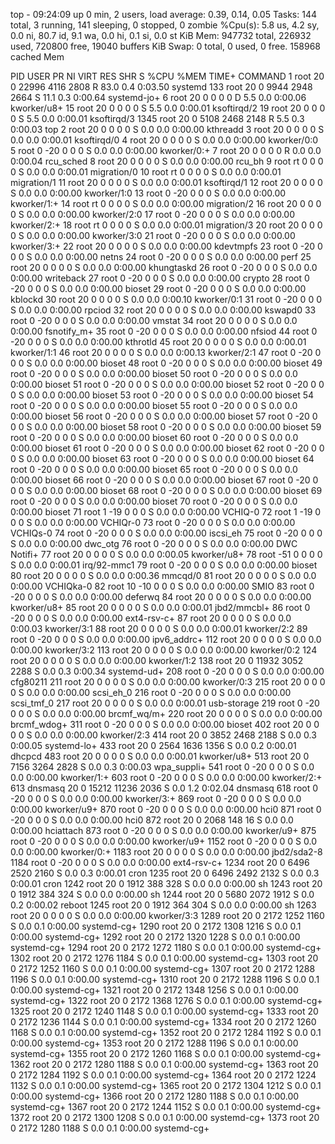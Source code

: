 top - 09:24:09 up 0 min,  2 users,  load average: 0.39, 0.14, 0.05
Tasks: 144 total,   3 running, 141 sleeping,   0 stopped,   0 zombie
%Cpu(s):  5.8 us,  4.2 sy,  0.0 ni, 80.7 id,  9.1 wa,  0.0 hi,  0.1 si,  0.0 st
KiB Mem:    947732 total,   226932 used,   720800 free,    19040 buffers
KiB Swap:        0 total,        0 used,        0 free.   158968 cached Mem

  PID USER      PR  NI    VIRT    RES    SHR S  %CPU %MEM     TIME+ COMMAND
    1 root      20   0   22996   4116   2808 R  83.0  0.4   0:03.50 systemd
  133 root      20   0    9944   2948   2664 S  11.1  0.3   0:00.64 systemd-jo+
    6 root      20   0       0      0      0 D   5.5  0.0   0:00.06 kworker/u8+
   15 root      20   0       0      0      0 S   5.5  0.0   0:00.01 ksoftirqd/2
   19 root      20   0       0      0      0 S   5.5  0.0   0:00.01 ksoftirqd/3
 1345 root      20   0    5108   2468   2148 R   5.5  0.3   0:00.03 top
    2 root      20   0       0      0      0 S   0.0  0.0   0:00.00 kthreadd
    3 root      20   0       0      0      0 S   0.0  0.0   0:00.01 ksoftirqd/0
    4 root      20   0       0      0      0 S   0.0  0.0   0:00.00 kworker/0:0
    5 root       0 -20       0      0      0 S   0.0  0.0   0:00.00 kworker/0:+
    7 root      20   0       0      0      0 R   0.0  0.0   0:00.04 rcu_sched
    8 root      20   0       0      0      0 S   0.0  0.0   0:00.00 rcu_bh
    9 root      rt   0       0      0      0 S   0.0  0.0   0:00.01 migration/0
   10 root      rt   0       0      0      0 S   0.0  0.0   0:00.01 migration/1
   11 root      20   0       0      0      0 S   0.0  0.0   0:00.01 ksoftirqd/1
   12 root      20   0       0      0      0 S   0.0  0.0   0:00.00 kworker/1:0
   13 root       0 -20       0      0      0 S   0.0  0.0   0:00.00 kworker/1:+
   14 root      rt   0       0      0      0 S   0.0  0.0   0:00.00 migration/2
   16 root      20   0       0      0      0 S   0.0  0.0   0:00.00 kworker/2:0
   17 root       0 -20       0      0      0 S   0.0  0.0   0:00.00 kworker/2:+
   18 root      rt   0       0      0      0 S   0.0  0.0   0:00.01 migration/3
   20 root      20   0       0      0      0 S   0.0  0.0   0:00.00 kworker/3:0
   21 root       0 -20       0      0      0 S   0.0  0.0   0:00.00 kworker/3:+
   22 root      20   0       0      0      0 S   0.0  0.0   0:00.00 kdevtmpfs
   23 root       0 -20       0      0      0 S   0.0  0.0   0:00.00 netns
   24 root       0 -20       0      0      0 S   0.0  0.0   0:00.00 perf
   25 root      20   0       0      0      0 S   0.0  0.0   0:00.00 khungtaskd
   26 root       0 -20       0      0      0 S   0.0  0.0   0:00.00 writeback
   27 root       0 -20       0      0      0 S   0.0  0.0   0:00.00 crypto
   28 root       0 -20       0      0      0 S   0.0  0.0   0:00.00 bioset
   29 root       0 -20       0      0      0 S   0.0  0.0   0:00.00 kblockd
   30 root      20   0       0      0      0 S   0.0  0.0   0:00.10 kworker/0:1
   31 root       0 -20       0      0      0 S   0.0  0.0   0:00.00 rpciod
   32 root      20   0       0      0      0 S   0.0  0.0   0:00.00 kswapd0
   33 root       0 -20       0      0      0 S   0.0  0.0   0:00.00 vmstat
   34 root      20   0       0      0      0 S   0.0  0.0   0:00.00 fsnotify_m+
   35 root       0 -20       0      0      0 S   0.0  0.0   0:00.00 nfsiod
   44 root       0 -20       0      0      0 S   0.0  0.0   0:00.00 kthrotld
   45 root      20   0       0      0      0 S   0.0  0.0   0:00.01 kworker/1:1
   46 root      20   0       0      0      0 S   0.0  0.0   0:00.13 kworker/2:1
   47 root       0 -20       0      0      0 S   0.0  0.0   0:00.00 bioset
   48 root       0 -20       0      0      0 S   0.0  0.0   0:00.00 bioset
   49 root       0 -20       0      0      0 S   0.0  0.0   0:00.00 bioset
   50 root       0 -20       0      0      0 S   0.0  0.0   0:00.00 bioset
   51 root       0 -20       0      0      0 S   0.0  0.0   0:00.00 bioset
   52 root       0 -20       0      0      0 S   0.0  0.0   0:00.00 bioset
   53 root       0 -20       0      0      0 S   0.0  0.0   0:00.00 bioset
   54 root       0 -20       0      0      0 S   0.0  0.0   0:00.00 bioset
   55 root       0 -20       0      0      0 S   0.0  0.0   0:00.00 bioset
   56 root       0 -20       0      0      0 S   0.0  0.0   0:00.00 bioset
   57 root       0 -20       0      0      0 S   0.0  0.0   0:00.00 bioset
   58 root       0 -20       0      0      0 S   0.0  0.0   0:00.00 bioset
   59 root       0 -20       0      0      0 S   0.0  0.0   0:00.00 bioset
   60 root       0 -20       0      0      0 S   0.0  0.0   0:00.00 bioset
   61 root       0 -20       0      0      0 S   0.0  0.0   0:00.00 bioset
   62 root       0 -20       0      0      0 S   0.0  0.0   0:00.00 bioset
   63 root       0 -20       0      0      0 S   0.0  0.0   0:00.00 bioset
   64 root       0 -20       0      0      0 S   0.0  0.0   0:00.00 bioset
   65 root       0 -20       0      0      0 S   0.0  0.0   0:00.00 bioset
   66 root       0 -20       0      0      0 S   0.0  0.0   0:00.00 bioset
   67 root       0 -20       0      0      0 S   0.0  0.0   0:00.00 bioset
   68 root       0 -20       0      0      0 S   0.0  0.0   0:00.00 bioset
   69 root       0 -20       0      0      0 S   0.0  0.0   0:00.00 bioset
   70 root       0 -20       0      0      0 S   0.0  0.0   0:00.00 bioset
   71 root       1 -19       0      0      0 S   0.0  0.0   0:00.00 VCHIQ-0
   72 root       1 -19       0      0      0 S   0.0  0.0   0:00.00 VCHIQr-0
   73 root       0 -20       0      0      0 S   0.0  0.0   0:00.00 VCHIQs-0
   74 root       0 -20       0      0      0 S   0.0  0.0   0:00.00 iscsi_eh
   75 root       0 -20       0      0      0 S   0.0  0.0   0:00.00 dwc_otg
   76 root       0 -20       0      0      0 S   0.0  0.0   0:00.00 DWC Notifi+
   77 root      20   0       0      0      0 S   0.0  0.0   0:00.05 kworker/u8+
   78 root     -51   0       0      0      0 S   0.0  0.0   0:00.01 irq/92-mmc1
   79 root       0 -20       0      0      0 S   0.0  0.0   0:00.00 bioset
   80 root      20   0       0      0      0 S   0.0  0.0   0:00.36 mmcqd/0
   81 root      20   0       0      0      0 S   0.0  0.0   0:00.00 VCHIQka-0
   82 root      10 -10       0      0      0 S   0.0  0.0   0:00.00 SMIO
   83 root       0 -20       0      0      0 S   0.0  0.0   0:00.00 deferwq
   84 root      20   0       0      0      0 S   0.0  0.0   0:00.00 kworker/u8+
   85 root      20   0       0      0      0 S   0.0  0.0   0:00.01 jbd2/mmcbl+
   86 root       0 -20       0      0      0 S   0.0  0.0   0:00.00 ext4-rsv-c+
   87 root      20   0       0      0      0 S   0.0  0.0   0:00.03 kworker/3:1
   88 root      20   0       0      0      0 S   0.0  0.0   0:00.01 kworker/2:2
   89 root       0 -20       0      0      0 S   0.0  0.0   0:00.00 ipv6_addrc+
  112 root      20   0       0      0      0 S   0.0  0.0   0:00.00 kworker/3:2
  113 root      20   0       0      0      0 S   0.0  0.0   0:00.00 kworker/0:2
  124 root      20   0       0      0      0 S   0.0  0.0   0:00.00 kworker/1:2
  138 root      20   0   11932   3052   2288 S   0.0  0.3   0:00.34 systemd-ud+
  208 root       0 -20       0      0      0 S   0.0  0.0   0:00.00 cfg80211
  211 root      20   0       0      0      0 S   0.0  0.0   0:00.00 kworker/0:3
  215 root      20   0       0      0      0 S   0.0  0.0   0:00.00 scsi_eh_0
  216 root       0 -20       0      0      0 S   0.0  0.0   0:00.00 scsi_tmf_0
  217 root      20   0       0      0      0 S   0.0  0.0   0:00.01 usb-storage
  219 root       0 -20       0      0      0 S   0.0  0.0   0:00.00 brcmf_wq/m+
  220 root      20   0       0      0      0 S   0.0  0.0   0:00.00 brcmf_wdog+
  311 root       0 -20       0      0      0 S   0.0  0.0   0:00.00 bioset
  402 root      20   0       0      0      0 S   0.0  0.0   0:00.00 kworker/2:3
  414 root      20   0    3852   2468   2188 S   0.0  0.3   0:00.05 systemd-lo+
  433 root      20   0    2564   1636   1356 S   0.0  0.2   0:00.01 dhcpcd
  483 root      20   0       0      0      0 S   0.0  0.0   0:00.01 kworker/u8+
  513 root      20   0    7156   3264   2828 S   0.0  0.3   0:00.03 wpa_suppli+
  541 root       0 -20       0      0      0 S   0.0  0.0   0:00.00 kworker/1:+
  603 root       0 -20       0      0      0 S   0.0  0.0   0:00.00 kworker/2:+
  613 dnsmasq   20   0   15212  11236   2036 S   0.0  1.2   0:02.04 dnsmasq
  618 root       0 -20       0      0      0 S   0.0  0.0   0:00.00 kworker/3:+
  869 root       0 -20       0      0      0 S   0.0  0.0   0:00.00 kworker/u9+
  870 root       0 -20       0      0      0 S   0.0  0.0   0:00.00 hci0
  871 root       0 -20       0      0      0 S   0.0  0.0   0:00.00 hci0
  872 root      20   0    2068    148     16 S   0.0  0.0   0:00.00 hciattach
  873 root       0 -20       0      0      0 S   0.0  0.0   0:00.00 kworker/u9+
  875 root       0 -20       0      0      0 S   0.0  0.0   0:00.00 kworker/u9+
 1152 root       0 -20       0      0      0 S   0.0  0.0   0:00.00 kworker/0:+
 1183 root      20   0       0      0      0 S   0.0  0.0   0:00.00 jbd2/sda2-8
 1184 root       0 -20       0      0      0 S   0.0  0.0   0:00.00 ext4-rsv-c+
 1234 root      20   0    6496   2520   2160 S   0.0  0.3   0:00.01 cron
 1235 root      20   0    6496   2492   2132 S   0.0  0.3   0:00.01 cron
 1242 root      20   0    1912    388    328 S   0.0  0.0   0:00.00 sh
 1243 root      20   0    1912    384    324 S   0.0  0.0   0:00.00 sh
 1244 root      20   0    5680   2072   1912 S   0.0  0.2   0:00.02 reboot
 1245 root      20   0    1912    364    304 S   0.0  0.0   0:00.00 sh
 1263 root      20   0       0      0      0 S   0.0  0.0   0:00.00 kworker/3:3
 1289 root      20   0    2172   1252   1160 S   0.0  0.1   0:00.00 systemd-cg+
 1290 root      20   0    2172   1308   1216 S   0.0  0.1   0:00.00 systemd-cg+
 1292 root      20   0    2172   1320   1228 S   0.0  0.1   0:00.00 systemd-cg+
 1294 root      20   0    2172   1272   1180 S   0.0  0.1   0:00.00 systemd-cg+
 1302 root      20   0    2172   1276   1184 S   0.0  0.1   0:00.00 systemd-cg+
 1303 root      20   0    2172   1252   1160 S   0.0  0.1   0:00.00 systemd-cg+
 1307 root      20   0    2172   1288   1196 S   0.0  0.1   0:00.00 systemd-cg+
 1310 root      20   0    2172   1288   1196 S   0.0  0.1   0:00.00 systemd-cg+
 1321 root      20   0    2172   1348   1256 S   0.0  0.1   0:00.00 systemd-cg+
 1322 root      20   0    2172   1368   1276 S   0.0  0.1   0:00.00 systemd-cg+
 1325 root      20   0    2172   1240   1148 S   0.0  0.1   0:00.00 systemd-cg+
 1333 root      20   0    2172   1236   1144 S   0.0  0.1   0:00.00 systemd-cg+
 1334 root      20   0    2172   1260   1168 S   0.0  0.1   0:00.00 systemd-cg+
 1352 root      20   0    2172   1284   1192 S   0.0  0.1   0:00.00 systemd-cg+
 1353 root      20   0    2172   1288   1196 S   0.0  0.1   0:00.00 systemd-cg+
 1355 root      20   0    2172   1260   1168 S   0.0  0.1   0:00.00 systemd-cg+
 1362 root      20   0    2172   1280   1188 S   0.0  0.1   0:00.00 systemd-cg+
 1363 root      20   0    2172   1284   1192 S   0.0  0.1   0:00.00 systemd-cg+
 1364 root      20   0    2172   1224   1132 S   0.0  0.1   0:00.00 systemd-cg+
 1365 root      20   0    2172   1304   1212 S   0.0  0.1   0:00.00 systemd-cg+
 1366 root      20   0    2172   1280   1188 S   0.0  0.1   0:00.00 systemd-cg+
 1367 root      20   0    2172   1244   1152 S   0.0  0.1   0:00.00 systemd-cg+
 1372 root      20   0    2172   1300   1208 S   0.0  0.1   0:00.00 systemd-cg+
 1373 root      20   0    2172   1280   1188 S   0.0  0.1   0:00.00 systemd-cg+
